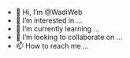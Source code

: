 - 👋 Hi, I’m @WadiWeb
- 👀 I’m interested in ...
- 🌱 I’m currently learning ...
- 💞️ I’m looking to collaborate on ...
- 📫 How to reach me ...

<!---
WadiWeb/WadiWeb is a ✨ special ✨ repository because its `README.md` (this file) appears on your GitHub profile.
You can click the Preview link to take a look at your changes.
--->
